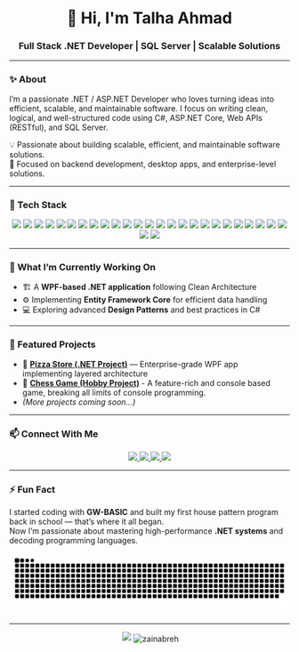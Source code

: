 <h1 align="center">👋 Hi, I'm Talha Ahmad</h1>
<h3 align="center">Full Stack .NET Developer | SQL Server | Scalable Solutions</h3>

---

### ✨ About
<p>I’m a passionate .NET / ASP.NET Developer who loves turning ideas into efficient, scalable, and maintainable software. I focus on writing clean, logical, and well-structured code using C#, ASP.NET Core, Web APIs (RESTful), and SQL Server.</p>

💡 Passionate about building scalable, efficient, and maintainable software solutions.  
🎯 Focused on backend development, desktop apps, and enterprise-level solutions.

---

### 🧠 Tech Stack
<p align="center">

<!-- Core Languages & Frameworks -->
<img src="https://img.shields.io/badge/C%23-239120?style=for-the-badge&logo=csharp&logoColor=white" />
<img src="https://img.shields.io/badge/.NET%20Core-512BD4?style=for-the-badge&logo=dotnet&logoColor=white" />
<img src="https://img.shields.io/badge/ASP.NET%20Core-5C2D91?style=for-the-badge&logo=dotnet&logoColor=white" />
<img src="https://img.shields.io/badge/MVC%20Pattern-512BD4?style=for-the-badge&logo=dotnet&logoColor=white" />
<img src="https://img.shields.io/badge/MVVM%20Pattern-0078D6?style=for-the-badge&logo=windows&logoColor=white" />
<img src="https://img.shields.io/badge/WinForms-0078D6?style=for-the-badge&logo=windows&logoColor=white" />
<img src="https://img.shields.io/badge/WPF-512BD4?style=for-the-badge&logo=windows&logoColor=white" />

<!-- Backend / APIs -->
<img src="https://img.shields.io/badge/Entity%20Framework-512BD4?style=for-the-badge&logo=nuget&logoColor=white" />
<img src="https://img.shields.io/badge/LINQ-512BD4?style=for-the-badge&logo=dotnet&logoColor=white" />
<img src="https://img.shields.io/badge/REST%20API-02569B?style=for-the-badge&logo=swagger&logoColor=white" />
<img src="https://img.shields.io/badge/Swagger-85EA2D?style=for-the-badge&logo=swagger&logoColor=black" />
<img src="https://img.shields.io/badge/JWT%20Authentication-000000?style=for-the-badge&logo=jsonwebtokens&logoColor=white" />

<!-- Database -->
<img src="https://img.shields.io/badge/Microsoft%20SQL%20Server-CC2927?style=for-the-badge&logo=microsoftsqlserver&logoColor=white" />
<img src="https://img.shields.io/badge/SSMS-CC2927?style=for-the-badge&logo=microsoftsqlserver&logoColor=white" />

<!-- UI / Frontend -->
<img src="https://img.shields.io/badge/Guna%20UI%202-512BD4?style=for-the-badge&logo=windows&logoColor=white" />
<img src="https://img.shields.io/badge/HTML5-E34F26?style=for-the-badge&logo=html5&logoColor=white" />
<img src="https://img.shields.io/badge/CSS3-1572B6?style=for-the-badge&logo=css3&logoColor=white" />
<img src="https://img.shields.io/badge/JavaScript-F7DF1E?style=for-the-badge&logo=javascript&logoColor=black" />

<!-- Tools -->
<img src="https://img.shields.io/badge/Visual%20Studio-5C2D91?style=for-the-badge&logo=visualstudio&logoColor=white" />
<img src="https://img.shields.io/badge/Visual%20Studio%20Code-0078D7?style=for-the-badge&logo=visualstudiocode&logoColor=white" />
<img src="https://img.shields.io/badge/Git-F05032?style=for-the-badge&logo=git&logoColor=white" />
<img src="https://img.shields.io/badge/GitHub-181717?style=for-the-badge&logo=github&logoColor=white" />
<img src="https://img.shields.io/badge/Postman-FF6C37?style=for-the-badge&logo=postman&logoColor=white" />
<img src="https://img.shields.io/badge/NuGet-004880?style=for-the-badge&logo=nuget&logoColor=white" />
<!--<img src="https://img.shields.io/badge/IIS-0078D6?style=for-the-badge&logo=windows&logoColor=white" /> -->
<!--<img src="https://img.shields.io/badge/Azure%20App%20Service-0089D6?style=for-the-badge&logo=microsoftazure&logoColor=white" />-->

<!-- Optional Extras -->
<img src="https://img.shields.io/badge/OOP%20Concepts-512BD4?style=for-the-badge&logo=dotnet&logoColor=white" />
<img src="https://img.shields.io/badge/API%20Testing-FF6C37?style=for-the-badge&logo=postman&logoColor=white" />
<img src="https://img.shields.io/badge/Responsive%20UI-0099CC?style=for-the-badge&logo=windows&logoColor=white" />

</p>

---

### 🧩 What I’m Currently Working On
- 🏗️ A **WPF-based .NET application** following Clean Architecture  
- ⚙️ Implementing **Entity Framework Core** for efficient data handling  
- 💻 Exploring advanced **Design Patterns** and best practices in C#

---

### 📂 Featured Projects
- 🔸 [**Pizza Store (.NET Project)**](https://github.com/TalhaProgrammer92/PizzaStore) — Enterprise-grade WPF app implementing layered architecture
- 🔸 [**Chess Game (Hobby Project)**](https://github.com/TalhaProgrammer92/Chess-Game) - A feature-rich and console based game, breaking all limits of console programming.
- *(More projects coming soon...)*

---

### 📫 Connect With Me
<p align="center">
  <a href="https://www.linkedin.com/in/talha-ahmad-720171324" target="_blank">
    <img src="https://img.shields.io/badge/LinkedIn-0A66C2?style=for-the-badge&logo=linkedin&logoColor=white"/>
  </a>
  <a href="https://github.com/TalhaProgrammer92" target="_blank">
    <img src="https://img.shields.io/badge/GitHub-181717?style=for-the-badge&logo=github&logoColor=white"/>
  </a>
  <a href="#" target="_blank">
    <img src="https://img.shields.io/badge/Facebook-0866FF?style=for-the-badge&logo=facebook&logoColor=white"/>
  </a>
  <a href="mailto:talha.code92@gmail.com" target="_blank">
    <img src="https://img.shields.io/badge/Gmail-EA4335?style=for-the-badge&logo=gmail&logoColor=white"/>
  </a>
</p>

---

### ⚡ Fun Fact  
I started coding with **GW-BASIC** and built my first house pattern program back in school — that’s where it all began.  
Now I’m passionate about mastering high-performance **.NET systems** and decoding programming languages.

![snake gif](https://github.com/TalhaProgrammer92/TalhaProgrammer92/blob/output/github-contribution-grid-snake-dark.svg)

---

<p align="center">
  <img src="https://github-readme-stats.vercel.app/api?username=TalhaProgrammer92&show_icons=true&theme=github_dark" height="160px" alt=""/>
  <img src="https://github-readme-streak-stats.herokuapp.com/?user=TalhaProgrammer92&theme=github-dark-blue" height="160px"/>
  <img width=325 align="center" src="https://github-readme-stats.vercel.app/api/top-langs?username=TalhaProgrammer92&show_icons=true&locale=en&layout=compact&langs_count=8&theme=github_dark&border_radius=10&size_weight=0.5&count_weight=0.5&exclude_repo=github-readme-stats" alt="zainabreh" />
</p>
